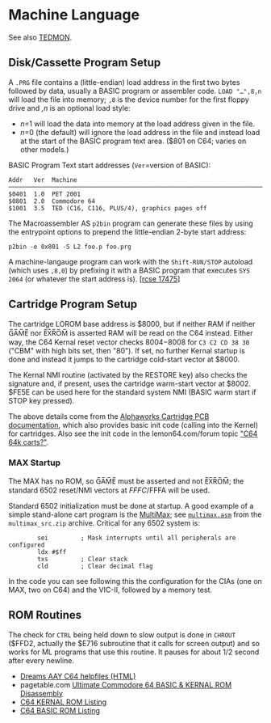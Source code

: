 Machine Language
================

See also [TEDMON](./tedmon.md).


Disk/Cassette Program Setup
---------------------------

A `.PRG` file contains a (little-endian) load address in the first two
bytes followed by data, usually a BASIC program or assembler code. `LOAD
"…",8,n` will load the file into memory; `,8` is the device number for the
first floppy drive and _,n_ is an optional load style:
- _n_=1 will load the data into memory at the load address given in the
  file.
- _n_=0 (the default) will ignore the load address in the file and instead
  load at the start of the BASIC program text area. ($801 on C64; varies on
  other models.)

BASIC Program Text start addresses (`Ver`=version of BASIC):

    Addr   Ver  Machine
    ───────────────────────────────────────────────────────────────────────────
    $0401  1.0  PET 2001
    $0801  2.0  Commodore 64
    $1001  3.5  TED (C16, C116, PLUS/4), graphics pages off

The Macroassembler AS `p2bin` program can generate these files by using the
entrypoint options to prepend the little-endian 2-byte start address:

    p2bin -e 0x801 -S L2 foo.p foo.prg

A machine-langauge program can work with the `Shift-RUN/STOP` autoload
(which uses `,8,0`) by prefixing it with a BASIC program that executes `SYS
2064` (or whatever the start address is). [[rcse 17475]]


Cartridge Program Setup
-----------------------

The cartridge LOROM base address is $8000, but if neither RAM if
neither G̅A̅M̅E̅ nor E̅X̅R̅O̅M̅ is asserted RAM will be read on the C64
instead. Either way, the C64 Kernal reset vector checks $8004-$8008
for `C3 C2 CD 38 30` ("CBM" with high bits set, then "80"). If set, no
further Kernal startup is done and instead it jumps to the cartridge
cold-start vector at $8000.

The Kernal NMI routine (activated by the RESTORE key) also checks the
signature and, if present, uses the cartridge warm-start vector at
$8002. $FE5E can be used here for the standard system NMI (BASIC warm
start if STOP key pressed).

The above details come from the [Alphaworks Cartridge PCB
documentation][alphacart], which also provides basic init code
(calling into the Kernel) for cartridges. Also see the init code
in the lemon64.com/forum topic ["C64 64k carts?"][lemon-64kcart].

### MAX Startup

The MAX has no ROM, so G̅A̅M̅E̅ must be asserted and not E̅X̅R̅O̅M̅; the
standard 6502 reset/NMI vectors at $FFFC/$FFFA will be used.

Standard 6502 initialization must be done at startup. A good example
of a simple stand-alone cart program is the [MultiMax]; see
[`multimax.asm`](multimax.asm) from the `multimax_src.zip` archive.
Critical for any 6502 system is:

            sei         ; Mask interrupts until all peripherals are configured
            ldx #$ff
            txs         ; Clear stack
            cld         ; Clear decimal flag

In the code you can see following this the configuration for the CIAs
(one on MAX, two on C64) and the VIC-II, followed by a memory test.


ROM Routines
------------

The check for `CTRL` being held down to slow output is done in `CHROUT`
($FFD2, actually the $E716 subroutine that it calls for screen output) and
so works for ML programs that use this routine. It pauses for about 1/2
second after every newline.

- [Dreams AAY C64 helpfiles (HTML)][aay]
- pagetable.com [Ultimate Commodore 64 BASIC & KERNAL ROM Disassembly][ultdis]
- [C64 KERNAL ROM Listing][krnromma]
- [C64 BASIC ROM Listing][basromma]



<!-------------------------------------------------------------------->
[rcse 17475]: https://retrocomputing.stackexchange.com/q/17475/7208

[MultiMax]: http://www.multimax.co/download/
[alphacart]: http://swut.net/files/Alphaworks_8k_Cartridge.pdf
[lemon-64kcart]: https://www.lemon64.com/forum/viewtopic.php?t=67075

[aay]: http://unusedino.de/ec64/technical/aay/c64/
[basromma]: http://unusedino.de/ec64/technical/aay/c64/basromma.htm
[krnromma]: http://unusedino.de/ec64/technical/aay/c64/krnromma.htm
[ultdis]: https://www.pagetable.com/c64disasm/
